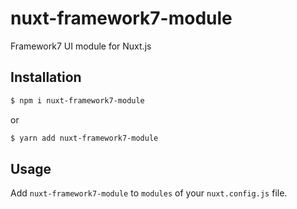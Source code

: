 # nuxt-framework7-module
Framework7 UI module for Nuxt.js

## Installation
```sh
$ npm i nuxt-framework7-module
```

or

```sh
$ yarn add nuxt-framework7-module
```

## Usage
Add `nuxt-framework7-module` to `modules` of your `nuxt.config.js` file.
